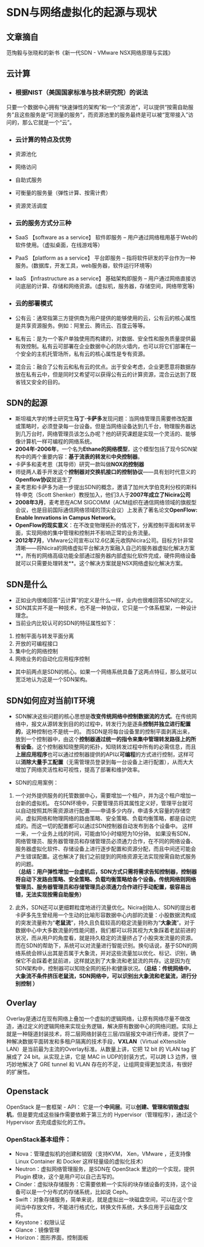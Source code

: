# SDN与网络虚拟化的起源与现状

## 文章摘自
范恂毅与张晓和的新书《新一代SDN - VMware NSX网络原理与实践》

## 云计算
- ### 根据NIST（美国国家标准与技术研究院）的说法
只要一个数据中心拥有“快速弹性的架构”和一个“资源池”，可以提供“按需自助服务”且这些服务是“可测量的服务”，而资源池里的服务最终是可以被“宽带接入”访问的，那么它就是一个“云”。

- ### 云计算的特点及优势 
- 资源池化 
- 网络访问 
- 自助式服务 
- 可衡量的服务量（弹性计算、按需计费）
- 资源灵活调度

- ### 云的服务方式分三种
- SaaS 【software as a service】 软件即服务 – 用户通过网络租用基于Web的软件使用。（虚拟桌面，在线游戏等）
- PaaS 【platform as a service】 平台即服务 – 指将软件研发的平台作为一种服务。(数据库，开发工具，web服务器，软件运行环境等) 
- IaaS 【infrastructure as a service】 基础架构即服务 – 用户通过网络直接访问底层的计算、存储和网络资源。(虚拟机，服务器，存储空间，网络带宽等)

- ### 云的部署模式
- 公有云：通常指第三方提供商为用户提供的能够使用的云，公有云的核心属性是共享资源服务。例如：阿里云、腾讯云、百度云等等。
- 私有云：是为一个客户单独使用而构建的，对数据、安全性和服务质量提供最有效控制。私有云可部署在企业数据中心的防火墙内，也可以将它们部署在一个安全的主机托管场所，私有云的核心属性是专有资源。 
- 混合云：融合了公有云和私有云的优点。出于安全考虑，企业更愿意将数据存放在私有云中，但是同时又希望可以获得公有云的计算资源，混合云达到了既省钱又安全的目的。

## SDN的起源
- 斯坦福大学的博士研究生**马丁·卡萨多**发现问题：当网络管理员需要修改配置或策略时，必须登录每一台设备。但是当网络设备达到几千台，物理服务器达到几万台时，网络管理员该怎么办呢？他的研究课题是实现一个灵活的、能够像计算机一样可编程的网络系统。
- **2004年-2006年**，一个名为**Ethane的网络模型**，这个模型包括了现今SDN架构中的两个重要内容：**基于流表的转发**和**中央控制器**。
- 卡萨多和麦考恩（其导师）研究一款叫做**NOX的控制器**
- 师徒两人着手开发这个**控制器对交换机接口的控制协议**——具有划时代意义的**Openflow协议**就诞生了
- 麦考恩和卡萨多为进一步提出SDN的概念，邀请了加州大学伯克利分校的斯科特·申克（Scott Shenker）教授加入，他们3人于**2007年成立了Nicira公司**
- **2008年3月**，麦考恩在ACM SIGCOMM（ACM组织在通信网络领域的旗舰型会议，也是目前国际通信网络领域的顶尖会议）上发表了著名论文**OpenFlow: Enable Innvations in Campus Network**。
- **OpenFlow的现实意义**：在不改变物理拓扑的情况下，分离控制平面和转发平面，实现网络的集中管理和控制并不影响正常的业务流量。
- **2012年7月**，VMware公司宣布以12.6亿美元收购Nicira公司。目标方针非常清晰——将Nicira的网络虚拟平台解决方案融入自己的服务器虚拟化解决方案**，所有的网络高级功能全部通过服务器内部虚拟化软件完成，硬件网络设备就可以只需要处理转发**。这个解决方案就是NSX网络虚拟化解决方案。

## SDN是什么
- 正如业内很难回答“云计算”的定义是什么一样，业内也很难回答SDN的定义。
- SDN其实并不是一种技术，也不是一种协议，它只是一个体系框架，一种设计理念。
- 当前业内比较认可的SDN的特征属性如下：
1. 控制平面与转发平面分离
2. 开放的可编程接口
3. 集中化的网络控制
4. 网络业务的自动化应用程序控制
- 其中前两点是SDN的核心。如果一个网络系统具备了这两点特征，那么就可以宽泛地认为这是一个SDN架构。

## SDN如何应对当前IT环境
- SDN解决这些问题的核心思想是**改变传统网络中控制数据流的方式**。在传统网络中，报文从源转发到目的的过程中，转发行为是逐条**控制并独立进行配置的**，这种控制也不是统一的。
而SDN是将每台设备里的控制平面剥离出来，放到一个控制器中，由这个**控制器通过统一的指令来集中管理转发路径上的所有设备**。这个控制器知晓整网的拓扑，知晓转发过程中所有的必需信息，而且**上层应用程序**也可以通过控制器提供的API以**可编程**的方式进行控制，这样可以**消除大量手工配置**（无需管理员登录到每一台设备上进行配置），从而大大增加了网络灵活性和可视性，提高了部署和维护效率。

- SDN的应用案例：
1. 一个对外提供服务的托管数据中心，需要增加一个租户，并为这个租户增加一台新的虚拟机。
在SDN环境中，只要管理员将其属性定义好，管理平台就可以自动按照其所需资源进行配置——申请多少内存，申请多大容量的存储空间，虚拟网络和物理网络的路由策略、安全策略、负载均衡策略，都是自动完成的。而这一切的配置都可以通过SDN控制器自动发布到各个设备中。
这样一来，一个业务上线的时间，可能由10小时缩短为10分钟。
如果没有SDN，网络管理员、服务器管理员和存储管理员必须通力合作，在不同的网络设备、服务器虚拟化软件、存储设备上进行逐步配置和资源分配，而且中间还可能会产生错误配置。这也解决了我们之前提到的网络资源无法实现按需自助式服务的问题。  
**（总结：用户弹性增加一台虚机后，SDN方式只需将需求告知控制器，控制器将自动下发路由策略、安全策略、负载均衡策略给各个设备。传统网络则网络管理员、服务器管理员和存储管理员必须通力合作进行手动配置，极容易出错，无法实现按需自助服务）**

2. 此外，SDN还可以更细颗粒度地进行流量优化。Nicira创始人、SDN的提出者卡萨多先生曾经用一个生动的比喻形容数据中心内部的流量：小股数据流构成的突发流量称为“**老鼠流**”，持久且负载较高的稳定流量则称为“**大象流**”。对于数据中心中大多数流量的性能问题，我们都可以将其视为大象踩着老鼠前进的状况，而从用户的角度看，就是持久稳定的流量挤占了小股突发流量的资源。而在SDN的帮助下，系统可以对流量进行智能识别。换句话说，基于SDN的网络系统会辨认出其是否属于大象流，并对这些流量加以优化、标记、识别，确保它不会踩着老鼠前进，这样就达到了大象流和老鼠流的共存。这是因为在SDN架构中，控制器可以知晓全网的拓扑和健康状况。**（总结：传统网络中，大象流不条件挤压老鼠流，SDN网络中，可以识别出大象流和老鼠流，进行分别控制 ）**

## Overlay
Overlay是通过在现有网络上叠加一个虚拟的逻辑网络，让原有网络尽量不做改造，通过定义的逻辑网络来实现业务逻辑，解决原有数据中心的网络问题。实际上就是一种隧道封装技术，将二层网络封装在三层/四层报文中进行传递，提供了一种解决数据平面转发和多租户隔离的技术手段，**VXLAN**（Virtual eXtensible LAN）是当前最为主流的Overlay标准。从数量上讲，它把 12 bit 的 VLAN tag 扩展成了 24 bit。从实现上讲，它是 MAC in UDP的封装方式，可以跨 L3 边界，很巧妙地解决了 GRE tunnel 和 VLAN 存在的不足，让组网变得更加灵活，有很好的扩展性。

## Openstack
OpenStack 是一套框架 - API： 它是一个**中间层**。可以**创建、管理和销毁虚拟机**，但是要完成这些操作需要依赖于第三方的 Hypervisor（管理程序），通过这个 Hypervisor 去完成虚拟化的工作。
### OpenStack基本组件：
- Nova：管理虚拟机的创建和销毁（支持KVM， Xen，VMware ，还支持像 Linux Container 和 Docker 这样轻量级的虚拟化技术）
- Neutron：虚拟网络管理服务，是SDN在 OpenStack 里边的一个实现，提供 Plugin 模块，这个是用户可以自己去写的。
- Cinder：虚拟块存储服务：它需要依赖一个实际的块存储设备的支持，这个设备可以是一个分布式的存储系统，比如说 Ceph。
- Swift：对象存储服务，简单来说，就是虚拟出一块磁盘空间，可以在这个空间当中存放文件，不能进行格式化，转换文件系统，大多应用于云磁盘/文件。
- Keystone：权限认证
- Glance：镜像管理
- Horizon：图形界面，控制面板
